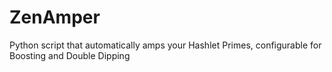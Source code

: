 ZenAmper
========

Python script that automatically amps your Hashlet Primes, configurable for Boosting and Double Dipping
